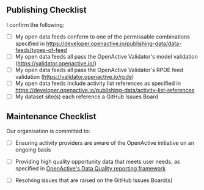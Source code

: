 ## Publishing Checklist

I confirm the following:

- [ ] My open data feeds conform to one of the permissable combinations specified in https://developer.openactive.io/publishing-data/data-feeds/types-of-feed
- [ ] My open data feeds all pass the OpenActive Validator's model validation (https://validator.openactive.io/)
- [ ] My open data feeds all pass the OpenActive Validator's RPDE feed validation (https://validator.openactive.io/rpde)
- [ ] My open data feeds include activity list references as specified in https://developer.openactive.io/publishing-data/activity-list-references
- [ ] My dataset site(s) each reference a GitHub Issues Board

## Maintenance Checklist

Our organisation is committed to:

- [ ] Ensuring activity providers are aware of the OpenActive initiative on an ongoing basis
- [ ] Providing high quality opportunity data that meets user needs, as specified in [OpenActive's Data Quality reporting framework](https://docs.google.com/document/d/1WCFR9Js_NShTJeN1-aCIcSJNsPHTUHJ3mokvnC6Lt54/edit?usp=sharing)
- [ ] Resolving issues that are raised on the GitHub Issues Board(s)



